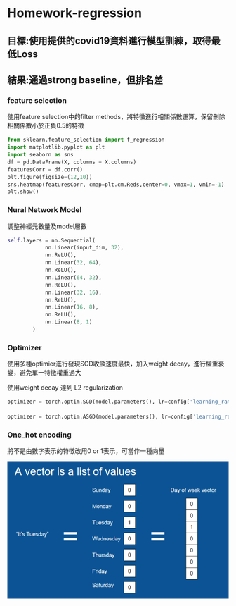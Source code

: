 # Homework-regression

## 目標:使用提供的covid19資料進行模型訓練，取得最低Loss

## 結果:通過strong baseline，但排名差

### feature selection

使用feature selection中的filter methods，將特徵進行相關係數運算，保留刪除相關係數小於正負0.5的特徵

```python
from sklearn.feature_selection import f_regression
import matplotlib.pyplot as plt
import seaborn as sns
df = pd.DataFrame(X, columns = X.columns)
featuresCorr = df.corr()
plt.figure(figsize=(12,10))
sns.heatmap(featuresCorr, cmap=plt.cm.Reds,center=0, vmax=1, vmin=-1)
plt.show()
```

### Nural Network Model

調整神經元數量及model層數

```python
self.layers = nn.Sequential(
            nn.Linear(input_dim, 32),
            nn.ReLU(),
            nn.Linear(32, 64),
            nn.ReLU(),
            nn.Linear(64, 32),
            nn.ReLU(),
            nn.Linear(32, 16),
            nn.ReLU(),
            nn.Linear(16, 8),
            nn.ReLU(),
            nn.Linear(8, 1)
        )
```

### Optimizer

使用多種optimier進行發現SGD收斂速度最快，加入weight decay，進行權重衰變，避免單一特徵權重過大

使用weight decay 達到 L2 regularization

```python
optimizer = torch.optim.SGD(model.parameters(), lr=config['learning_rate'],momentum=0.7,weight_decay=0.01)

optimizer = torch.optim.ASGD(model.parameters(), lr=config['learning_rate'], lambd=0.0001, alpha=0.75, t0=1000000.0, weight_decay=0.01, foreach=None, maximize=False)
```

### One_hot encoding

將不是由數字表示的特徵改用0 or 1表示，可當作一種向量

![Untitled](Homework-regression%207feb0271a108438fb1fb741d6791dcb1/Untitled.png)